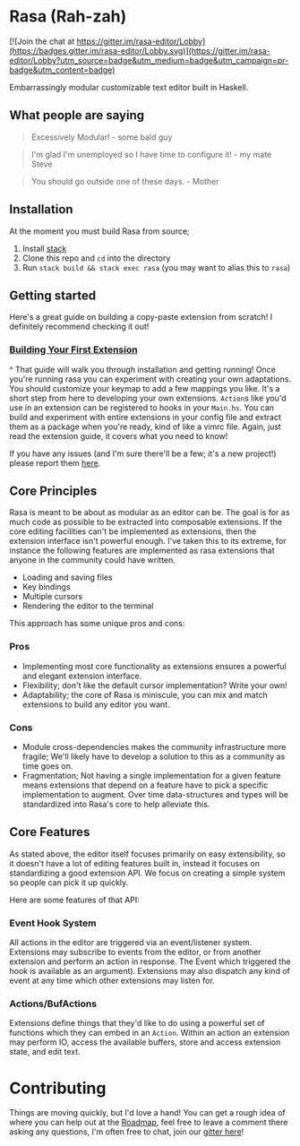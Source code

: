 Rasa (Rah-zah)
==============

[![Join the chat at https://gitter.im/rasa-editor/Lobby](https://badges.gitter.im/rasa-editor/Lobby.svg)](https://gitter.im/rasa-editor/Lobby?utm_source=badge&utm_medium=badge&utm_campaign=pr-badge&utm_content=badge)

Embarrassingly modular customizable text editor built in Haskell.

What people are saying
----------------------

> Excessively Modular! - some bald guy

> I'm glad I'm unemployed so I have time to configure it! - my mate Steve

> You should go outside one of these days. - Mother

Installation
------------

At the moment you must build Rasa from source;

1. Install [stack](http://seanhess.github.io/2015/08/04/practical-haskell-getting-started.html)
2. Clone this repo and `cd` into the directory
3. Run `stack build && stack exec rasa` (you may want to alias this to `rasa`)

Getting started
---------------

Here's a great guide on building a copy-paste extension from scratch! I definitely
recommend checking it out!

### [Building Your First Extension](docs/Building-An-Extension.md)

\^ That guide will walk you through installation and getting running! Once
you're running rasa you can experiment with creating your own adaptations. You
should customize your keymap to add a few mappings you like. It's a short step
from here to developing your own extensions. `Action`s like you'd use in an
extension can be registered to hooks in your `Main.hs`. You can build and
experiment with entire extensions in your config file and extract them as a
package when you're ready, kind of like a vimrc file. Again, just read the 
extension guide, it covers what you need to know!

If you have any issues (and I'm sure there'll be a few; it's a new project!)
please report them [here](https://github.com/ChrisPenner/rasa/issues).


Core Principles
---------------

Rasa is meant to be about as modular as an editor can be. The goal is for as
much code as possible to be extracted into composable extensions. If the core
editing facilities can't be implemented as extensions, then the extension
interface isn't powerful enough. I've taken this to its extreme, for instance
the following features are implemented as rasa extensions that anyone in the
community could have written.

- Loading and saving files 
- Key bindings
- Multiple cursors
- Rendering the editor to the terminal

This approach has some unique pros and cons:

### Pros

-   Implementing most core functionality as extensions ensures a powerful and
    elegant extension interface.
-   Flexibility; don't like the default cursor implementation? Write your own!
-   Adaptability; the core of Rasa is miniscule, you can mix and match
    extensions to build any editor you want.


### Cons

-   Module cross-dependencies makes the community infrastructure more fragile;
    We'll likely have to develop a solution to this as a community as time
    goes on.
-   Fragmentation; Not having a single implementation for a given feature means
    extensions that depend on a feature have to pick a specific implementation
    to augment. Over time data-structures and types will be standardized into
    Rasa's core to help alleviate this.


Core Features
-------------

As stated above, the editor itself focuses primarily on easy extensibility, so it doesn't have a lot of editing
features built in, instead it focuses on standardizing a good extension API.
We focus on creating a simple system so people can pick it up quickly.

Here are some features of that API:

### Event Hook System

All actions in the editor are triggered via an event/listener system.
Extensions may subscribe to events from the editor, or from another extension
and perform an action in response. The Event which triggered the hook is
available as an argument). Extensions may also dispatch any kind of event at
any time which other extensions may listen for.

### Actions/BufActions

Extensions define things that they'd like to do using a powerful set of
functions which they can embed in an `Action`. Within an action an extension
may perform IO, access the available buffers, store and access extension state,
and edit text.

Contributing
============

Things are moving quickly, but I'd love a hand! You can get a rough idea of
where you can help out at the
[Roadmap](https://github.com/ChrisPenner/rasa/issues/2), feel free to leave a
comment there asking any questions, I'm often free to chat, join our [gitter
here](https://gitter.im/rasa-editor/Lobby)!
